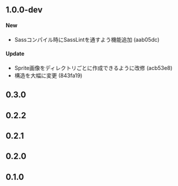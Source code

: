 ## 1.0.0-dev

#### New

- Sassコンパイル時にSassLintを通すよう機能追加 (aab05dc)

#### Update

- Sprite画像をディレクトリごとに作成できるように改修 (acb53e8)
- 構造を大幅に変更 (843fa19)

## 0.3.0

## 0.2.2

## 0.2.1

## 0.2.0

## 0.1.0
